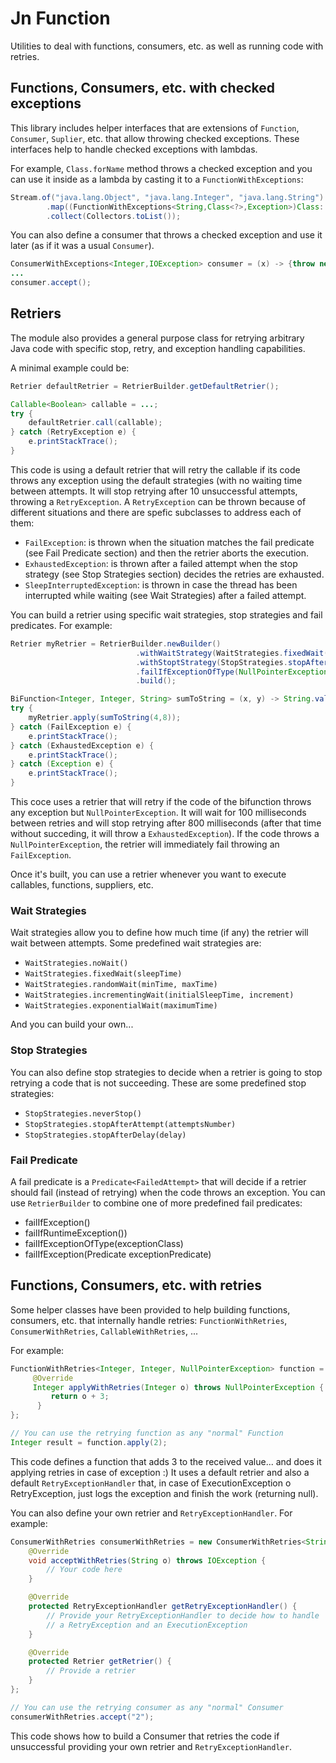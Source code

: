 # Jn Function

Utilities to deal with functions, consumers, etc. as well as running code with retries.

## Functions, Consumers, etc. with checked exceptions

This library includes helper interfaces that are extensions of `Function`, `Consumer`, `Suplier`, etc. that allow
throwing checked exceptions. These interfaces help to handle checked exceptions with lambdas.

For example, `Class.forName` method throws a checked exception and you can use it inside as a lambda
by casting it to a `FunctionWithExceptions`:
```Java
Stream.of("java.lang.Object", "java.lang.Integer", "java.lang.String")
        .map((FunctionWithExceptions<String,Class<?>,Exception>)Class::forName)
        .collect(Collectors.toList());
```

You can also define a consumer that throws a checked exception and use it later (as if it was a usual `Consumer`).
```Java
ConsumerWithExceptions<Integer,IOException> consumer = (x) -> {throw new IOException();};
...
consumer.accept();
```

## Retriers

The module also provides a general purpose class for retrying arbitrary Java code with specific stop, retry, and
exception handling capabilities.

A minimal example could be:
```Java
Retrier defaultRetrier = RetrierBuilder.getDefaultRetrier();

Callable<Boolean> callable = ...;
try {
    defaultRetrier.call(callable);
} catch (RetryException e) {
    e.printStackTrace();
}
```
This code is using a default retrier that will retry the callable if its code throws any 
exception using the default strategies (with no waiting time
between attempts. It will stop retrying after 10 unsuccessful attempts, throwing a `RetryException`. A
`RetryException` can be thrown because of different situations and there are spefic subclasses to address each
of them:
* `FailException`: is thrown when the situation matches the fail predicate (see Fail Predicate section) and then
the retrier aborts the execution.
* `ExhaustedException`: is thrown after a failed attempt when the stop strategy (see Stop Strategies section)
decides the retries are exhausted.
* `SleepInterruptedException`: is thrown in case the thread has been interrupted while waiting (see Wait Strategies)
after a failed attempt.

You can build a retrier using specific wait strategies, stop strategies and fail predicates.
For example: 
```Java
Retrier myRetrier = RetrierBuilder.newBuilder()
                            .withWaitStrategy(WaitStrategies.fixedWait(100L))
                            .withStoptStrategy(StopStrategies.stopAfterDelay(800L))
                            .failIfExceptionOfType(NullPointerException.class)
                            .build();

BiFunction<Integer, Integer, String> sumToString = (x, y) -> String.valueOf(x + y);
try {
    myRetrier.apply(sumToString(4,8));
} catch (FailException e) {
    e.printStackTrace();
} catch (ExhaustedException e) {
    e.printStackTrace();
} catch (Exception e) {
    e.printStackTrace();
}
```
This coce uses a retrier that will retry if the code of the bifunction throws any exception but `NullPointerException`.
It will wait for 100 milliseconds between retries and will stop retrying after 800 milliseconds
(after that time without succeding, it will throw a `ExhaustedException`). If the code throws a
`NullPointerException`, the retrier will immediately fail throwing an `FailException`.


Once it's built, you can use a retrier whenever you want to execute callables, functions, suppliers, etc.

### Wait Strategies

Wait strategies allow you to define how much time (if any) the retrier will wait between attempts. Some
predefined wait strategies are:
* `WaitStrategies.noWait()`
* `WaitStrategies.fixedWait(sleepTime)`
* `WaitStrategies.randomWait(minTime, maxTime)`
* `WaitStrategies.incrementingWait(initialSleepTime, increment)`
* `WaitStrategies.exponentialWait(maximumTime)`

And you can build your own...

### Stop Strategies

You can also define stop strategies to decide when a retrier is going to stop retrying a code that is
not succeeding. These are some predefined stop strategies:
* `StopStrategies.neverStop()`
* `StopStrategies.stopAfterAttempt(attemptsNumber)`
* `StopStrategies.stopAfterDelay(delay)`

### Fail Predicate

A fail predicate is a `Predicate<FailedAttempt>` that will decide if a retrier should fail (instead of retrying) when
the code throws an exception. You can use `RetrierBuilder` to combine one of more predefined fail predicates:
* failIfException()
* failIfRuntimeException())
* failIfExceptionOfType(exceptionClass)
* failIfException(Predicate<Throwable> exceptionPredicate)

## Functions, Consumers, etc. with retries

Some helper classes have been provided to help building functions, consumers, etc. that internally
handle retries: `FunctionWithRetries`, `ConsumerWithRetries`, `CallableWithRetries`, ...

For example:
```Java
FunctionWithRetries<Integer, Integer, NullPointerException> function = new FunctionWithRetries<Integer, Integer, NullPointerException>() {
     @Override
     Integer applyWithRetries(Integer o) throws NullPointerException {
         return o + 3;
      }
};

// You can use the retrying function as any "normal" Function
Integer result = function.apply(2);
```
This code defines a function that adds 3 to the received value... and does it applying retries in case of exception :)
It uses a default retrier and also a default `RetryExceptionHandler` that, in case of ExecutionException
o RetryException, just logs the exception and finish the work (returning null).


You can also define your own retrier and `RetryExceptionHandler`. For example:
```Java
ConsumerWithRetries consumerWithRetries = new ConsumerWithRetries<String, IOException>() {
    @Override
    void acceptWithRetries(String o) throws IOException {
        // Your code here
    }

    @Override
    protected RetryExceptionHandler getRetryExceptionHandler() {
        // Provide your RetryExceptionHandler to decide how to handle
        // a RetryException and an ExecutionException
    }

    @Override
    protected Retrier getRetrier() {
        // Provide a retrier
    }
};

// You can use the retrying consumer as any "normal" Consumer
consumerWithRetries.accept("2");
```
This code shows how to build a Consumer that retries the code if unsuccessful providing your own retrier and
`RetryExceptionHandler`.
